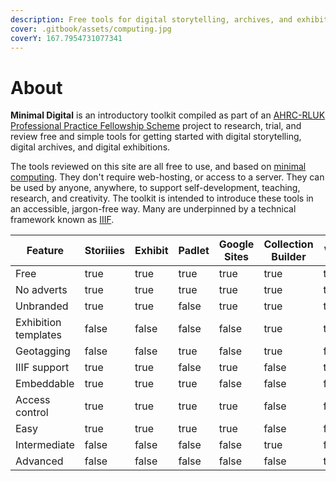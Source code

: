 ```yaml
---
description: Free tools for digital storytelling, archives, and exhibitions
cover: .gitbook/assets/computing.jpg
coverY: 167.7954731077341
---
```


# About

**Minimal Digital** is an introductory toolkit compiled as part of an [AHRC-RLUK Professional Practice Fellowship Scheme](https://www.rluk.ac.uk/ahrc-rluk-professional-practice-fellows-announced/) project to research, trial, and review free and simple tools for getting started with digital storytelling, digital archives, and digital exhibitions.

The tools reviewed on this site are all free to use, and based on [minimal computing](http://go-dh.github.io/mincomp/). They don't require web-hosting, or access to a server. They can be used by anyone, anywhere, to support self-development, teaching, research, and creativity. The toolkit is intended to introduce these tools in an accessible, jargon-free way. Many are underpinned by a technical framework known as [IIIF](https://aeh0.github.io/minimal-digital/iiif/).

<table><thead><tr><th width="161">Feature</th><th data-type="checkbox">Storiiies</th><th width="88" data-type="checkbox">Exhibit</th><th width="86" data-type="checkbox">Padlet</th><th data-type="checkbox">Google Sites</th><th width="117" data-type="checkbox">Collection Builder</th><th width="100" data-type="checkbox">Wax</th></tr></thead><tbody><tr><td>Free</td><td>true</td><td>true</td><td>true</td><td>true</td><td>true</td><td>true</td></tr><tr><td>No adverts</td><td>true</td><td>true</td><td>true</td><td>true</td><td>true</td><td>true</td></tr><tr><td>Unbranded</td><td>true</td><td>true</td><td>false</td><td>true</td><td>true</td><td>true</td></tr><tr><td>Exhibition templates</td><td>false</td><td>false</td><td>false</td><td>false</td><td>true</td><td>true</td></tr><tr><td>Geotagging</td><td>false</td><td>false</td><td>true</td><td>false</td><td>true</td><td>false</td></tr><tr><td>IIIF support</td><td>true</td><td>true</td><td>false</td><td>true</td><td>false</td><td>true</td></tr><tr><td>Embeddable</td><td>true</td><td>true</td><td>true</td><td>false</td><td>false</td><td>false</td></tr><tr><td>Access control</td><td>true</td><td>true</td><td>true</td><td>true</td><td>false</td><td>false</td></tr><tr><td>Easy</td><td>true</td><td>true</td><td>true</td><td>true</td><td>false</td><td>false</td></tr><tr><td>Intermediate</td><td>false</td><td>false</td><td>false</td><td>false</td><td>true</td><td>false</td></tr><tr><td>Advanced</td><td>false</td><td>false</td><td>false</td><td>false</td><td>false</td><td>true</td></tr></tbody></table>

